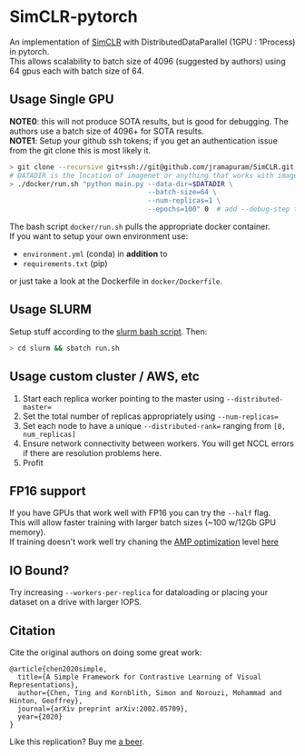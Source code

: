 # SimCLR-pytorch

An implementation of [SimCLR](https://arxiv.org/abs/2002.05709) with DistributedDataParallel (1GPU : 1Process) in pytorch.  
This allows scalability to batch size of 4096 (suggested by authors) using 64 gpus each with batch size of 64.


## Usage Single GPU

**NOTE0**: this will not produce SOTA results, but is good for debugging. The authors use a batch size of 4096+ for SOTA results.  
**NOTE1**: Setup your github ssh tokens; if you get an authentication issue from the git clone this is most likely it.


``` bash
> git clone --recursive git+ssh://git@github.com/jramapuram/SimCLR.git
# DATADIR is the location of imagenet or anything that works with imagefolder.
> ./docker/run.sh "python main.py --data-dir=$DATADIR \  
                                  --batch-size=64 \  
                                  --num-replicas=1 \  
                                  --epochs=100" 0  # add --debug-step to do a single minibatch
```
The bash script `docker/run.sh` pulls the appropriate docker container.  
If you want to setup your own environment use:
  - `environment.yml` (conda) in **addition** to
  - `requirements.txt` (pip)  
  
or just take a look at the Dockerfile in `docker/Dockerfile`.

## Usage SLURM

Setup stuff according to the [slurm bash script](./slurm/run.sh). Then:

``` bash
> cd slurm && sbatch run.sh
```


## Usage custom cluster / AWS, etc

  1. Start each replica worker pointing to the master using `--distributed-master=`
  2. Set the total number of replicas appropriately using `--num-replicas=`
  3. Set each node to have a unique `--distributed-rank=` ranging from `[0, num_replicas]`
  3. Ensure network connectivity between workers. You will get NCCL errors if there are resolution problems here.
  4. Profit
  
## FP16 support

If you have GPUs that work well with FP16 you can try the `--half` flag.  
This will allow faster training with larger batch sizes (~100 w/12Gb GPU memory).  
If training doesn't work well try chaning the [AMP optimization](https://nvidia.github.io/apex/amp.html#opt-levels) level [here](https://github.com/jramapuram/SimCLR/blob/master/main.py#L590)

## IO Bound?

Try increasing `--workers-per-replica` for dataloading or placing your dataset on a drive with larger IOPS.
  
## Citation

Cite the original authors on doing some great work:

```
@article{chen2020simple,
  title={A Simple Framework for Contrastive Learning of Visual Representations},
  author={Chen, Ting and Kornblith, Simon and Norouzi, Mohammad and Hinton, Geoffrey},
  journal={arXiv preprint arXiv:2002.05709},
  year={2020}
}
```

Like this replication? Buy me [a beer](https://github.com/sponsors/jramapuram).
